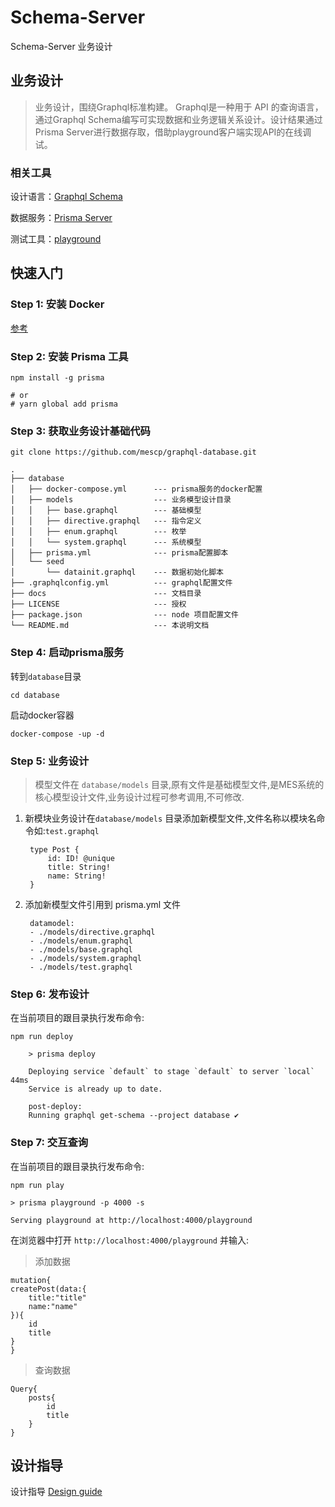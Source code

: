 # Schema-Server

Schema-Server  业务设计

## 业务设计

> 业务设计，围绕Graphql标准构建。
Graphql是一种用于 API 的查询语言，通过Graphql Schema编写可实现数据和业务逻辑关系设计。设计结果通过Prisma Server进行数据存取，借助playground客户端实现API的在线调试。

### 相关工具

设计语言：[Graphql Schema](http://graphql.cn/learn/)

数据服务：[Prisma Server](https://www.prisma.io/)

测试工具：[playground](https://github.com/prisma/graphql-playground)

## 快速入门

### Step 1: 安装 Docker

[参考](https://docs.docker-cn.com/engine/installation/)

### Step 2: 安装 Prisma 工具

`npm install -g prisma`

    # or
    # yarn global add prisma

### Step 3: 获取业务设计基础代码

`git clone https://github.com/mescp/graphql-database.git`

    .
    ├── database
    │   ├── docker-compose.yml      --- prisma服务的docker配置
    │   ├── models                  --- 业务模型设计目录
    │   │   ├── base.graphql        --- 基础模型
    │   │   ├── directive.graphql   --- 指令定义
    │   │   ├── enum.graphql        --- 枚举
    │   │   └── system.graphql      --- 系统模型
    │   ├── prisma.yml              --- prisma配置脚本
    │   └── seed
    │       └── datainit.graphql    --- 数据初始化脚本
    ├── .graphqlconfig.yml          --- graphql配置文件
    ├── docs                        --- 文档目录
    ├── LICENSE                     --- 授权
    ├── package.json                --- node 项目配置文件
    └── README.md                   --- 本说明文档

### Step 4: 启动prisma服务

转到`database`目录

`cd database`

启动docker容器

`docker-compose -up -d`

### Step 5: 业务设计

>模型文件在 `database/models` 目录,原有文件是基础模型文件,是MES系统的核心模型设计文件,业务设计过程可参考调用,不可修改.

1. 新模块业务设计在`database/models` 目录添加新模型文件,文件名称以模块名命令如:`test.graphql`

        type Post {
            id: ID! @unique
            title: String!
            name: String!
        }

2. 添加新模型文件引用到 prisma.yml 文件

        datamodel:
        - ./models/directive.graphql
        - ./models/enum.graphql
        - ./models/base.graphql
        - ./models/system.graphql
        - ./models/test.graphql

### Step 6: 发布设计

在当前项目的跟目录执行发布命令:

`npm run deploy`

        > prisma deploy

        Deploying service `default` to stage `default` to server `local` 44ms
        Service is already up to date.

        post-deploy:
        Running graphql get-schema --project database ✔

### Step 7: 交互查询

在当前项目的跟目录执行发布命令:

`npm run play`

    > prisma playground -p 4000 -s

    Serving playground at http://localhost:4000/playground

在浏览器中打开 `http://localhost:4000/playground` 并输入:

> 添加数据

    mutation{
    createPost(data:{
        title:"title"
        name:"name"
    }){
        id
        title
    }
    }

> 查询数据

    Query{
        posts{
            id
            title
        }
    }

## 设计指导

设计指导 [Design guide](docs/designGuide.md)